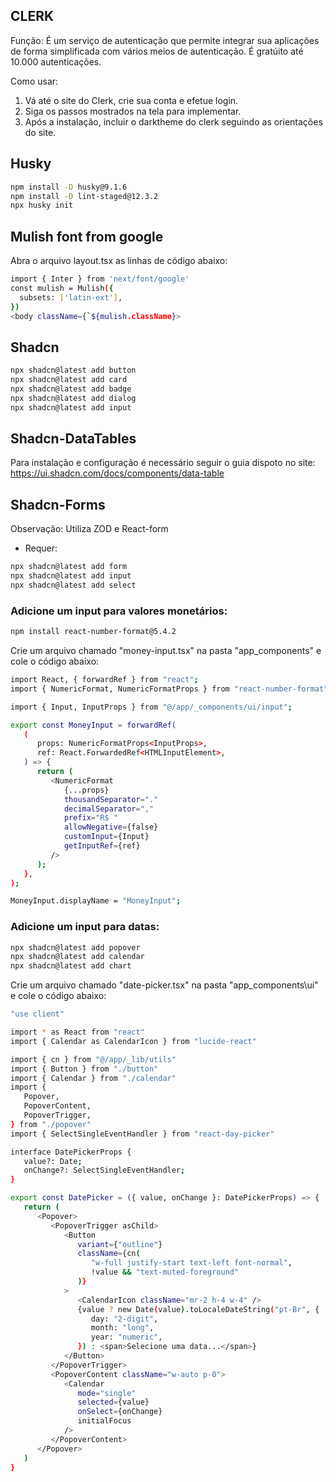 ## CLERK

Função: É um serviço de autenticação que permite integrar sua aplicações de forma simplificada com vários meios de autenticação. É gratúito até 10.000 autenticações.

Como usar:

1. Vá até o site do Clerk, crie sua conta e efetue login.
2. Siga os passos mostrados na tela para implementar.
3. Após a instalação, incluir o darktheme do clerk seguindo as orientações do site.

## Husky

```bash
npm install -D husky@9.1.6
npm install -D lint-staged@12.3.2
npx husky init
```

## Mulish font from google

Abra o arquivo layout.tsx as linhas de código abaixo:

```bash
import { Inter } from 'next/font/google'
const mulish = Mulish({
  subsets: ['latin-ext'],
})
<body className={`${mulish.className}>
```

## Shadcn

```bash
npx shadcn@latest add button
npx shadcn@latest add card
npx shadcn@latest add badge
npx shadcn@latest add dialog
npx shadcn@latest add input
```

## Shadcn-DataTables

Para instalação e configuração é necessário seguir o guia dispoto no site: https://ui.shadcn.com/docs/components/data-table

## Shadcn-Forms

Observação: Utiliza ZOD e React-form

- Requer:

```bash
npx shadcn@latest add form
npx shadcn@latest add input
npx shadcn@latest add select
```

### Adicione um input para valores monetários:

```bash
npm install react-number-format@5.4.2
```

Crie um arquivo chamado "money-input.tsx" na pasta "app_components" e cole o código abaixo:

```bash
import React, { forwardRef } from "react";
import { NumericFormat, NumericFormatProps } from "react-number-format";

import { Input, InputProps } from "@/app/_components/ui/input";

export const MoneyInput = forwardRef(
   (
      props: NumericFormatProps<InputProps>,
      ref: React.ForwardedRef<HTMLInputElement>,
   ) => {
      return (
         <NumericFormat
            {...props}
            thousandSeparator="."
            decimalSeparator=","
            prefix="R$ "
            allowNegative={false}
            customInput={Input}
            getInputRef={ref}
         />
      );
   },
);

MoneyInput.displayName = "MoneyInput";
```

### Adicione um input para datas:

```bash
npx shadcn@latest add popover
npx shadcn@latest add calendar
npx shadcn@latest add chart
```

Crie um arquivo chamado "date-picker.tsx" na pasta "app_components\ui" e cole o código abaixo:

```bash
"use client"

import * as React from "react"
import { Calendar as CalendarIcon } from "lucide-react"

import { cn } from "@/app/_lib/utils"
import { Button } from "./button"
import { Calendar } from "./calendar"
import {
   Popover,
   PopoverContent,
   PopoverTrigger,
} from "./popover"
import { SelectSingleEventHandler } from "react-day-picker"

interface DatePickerProps {
   value?: Date;
   onChange?: SelectSingleEventHandler;
}

export const DatePicker = ({ value, onChange }: DatePickerProps) => {
   return (
      <Popover>
         <PopoverTrigger asChild>
            <Button
               variant={"outline"}
               className={cn(
                  "w-full justify-start text-left font-normal",
                  !value && "text-muted-foreground"
               )}
            >
               <CalendarIcon className="mr-2 h-4 w-4" />
               {value ? new Date(value).toLocaleDateString("pt-Br", {
                  day: "2-digit",
                  month: "long",
                  year: "numeric",
               }) : <span>Selecione uma data...</span>}
            </Button>
         </PopoverTrigger>
         <PopoverContent className="w-auto p-0">
            <Calendar
               mode="single"
               selected={value}
               onSelect={onChange}
               initialFocus
            />
         </PopoverContent>
      </Popover>
   )
}
```
